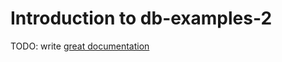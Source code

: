 # Introduction to db-examples-2

TODO: write [great documentation](http://jacobian.org/writing/what-to-write/)
